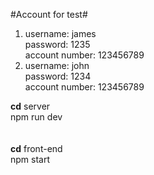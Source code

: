 #Account for test#
1. username: james<br>
   password: 1235<br>
   account number: 123456789<br>
2. username: john<br>
   password: 1234<br>
   account number: 123456789<br>


**cd** server<br>
npm run dev
<br>
<br>
<br>
**cd** front-end<br>
npm start
